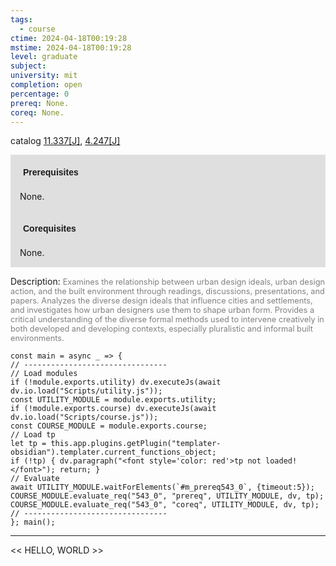 ```yaml
---
tags:
  - course
ctime: 2024-04-18T00:19:28
mstime: 2024-04-18T00:19:28
level: graduate
subject: 
university: mit
completion: open
percentage: 0
prereq: None.
coreq: None.
---
```


catalog [11.337[J]](http://student.mit.edu/catalog/m11c.html#11.337), [4.247[J]](http://student.mit.edu/catalog/m4b.html#4.247)

<span style="display: block; padding: 15px; background-color: rgb(100, 100, 100, 0.2);"><font id="m_prereq543_0" style="display: block; font-family: Arial, sans-serif; font-weight: bold; padding: 5px">Prerequisites</font><br><span id="prereq543_0">None.</span></span>
<span style="display: block; padding: 15px; background-color: rgb(100, 100, 100, 0.2);"><font id="m_coreq543_0" style="display: block; font-family: Arial, sans-serif; font-weight: bold; padding: 5px">Corequisites</font><br><span id="coreq543_0">None.</span></span>

<font style="">Description:</font>
<font style="color: grey; font-size: 0.8rem;">Examines the relationship between urban design ideals, urban design action, and the built environment through readings, discussions, presentations, and papers. Analyzes the diverse design ideals that influence cities and settlements, and investigates how urban designers use them to shape urban form. Provides a critical understanding of the diverse formal methods used to intervene creatively in both developed and developing contexts, especially pluralistic and informal built environments.</font>

```dataviewjs
const main = async _ => {
// --------------------------------
// Load modules
if (!module.exports.utility) dv.executeJs(await dv.io.load("Scripts/utility.js"));
const UTILITY_MODULE = module.exports.utility;
if (!module.exports.course) dv.executeJs(await dv.io.load("Scripts/course.js"));
const COURSE_MODULE = module.exports.course;
// Load tp
let tp = this.app.plugins.getPlugin("templater-obsidian").templater.current_functions_object;
if (!tp) { dv.paragraph("<font style='color: red'>tp not loaded!</font>"); return; }
// Evaluate
await UTILITY_MODULE.waitForElements(`#m_prereq543_0`, {timeout:5});
COURSE_MODULE.evaluate_req("543_0", "prereq", UTILITY_MODULE, dv, tp);
COURSE_MODULE.evaluate_req("543_0", "coreq", UTILITY_MODULE, dv, tp);
// --------------------------------
}; main();
```

---

<< HELLO, WORLD >>
